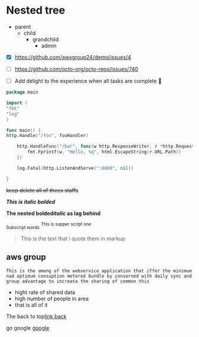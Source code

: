 # Nested tree
+ parent
    + child
        + grandchild
            + admin

- [x] https://github.com/awsgroup24/demo/issues/4
- [ ] https://github.com/octo-org/octo-repo/issues/740
- [ ] Add delight to the experience when all tasks are complete :tada:


```go
package main

import (
"fmt"
"log"
)

func main() {
http.Handle("/foo", fooHandler)

    http.HandleFunc("/bar", func(w http.ResponseWriter, r *http.Request) {
        fmt.Fprintf(w, "Hello, %q", html.EscapeString(r.URL.Path))
    })

    log.Fatal(http.ListenAndServe(":8080", nil))

}
```

~~keep delete all of thees staffs~~

***This is italic bolded***

**The nested bolded*italic* as lag behind**

<sub>Subscript words</sub>
<sup>This is supper script one</sup>

> This is the text that i quote them in markup


## aws group 

`This is the among of the webservice application that iffer the minimum nad optimum consuption metered bundle by conserned with daily sync and group advantage to increate the sharing of common this`

- hight rate of shared data
- high number of people in area
- that is all of it

The back to top[link back](#the-first-output)

go google [google](https://www.google.com/)

